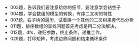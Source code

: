 * 003题，告诉我们要注意给你的细节，要注意学会钻空子
* 004题，学会数组的模型的转换，有序二叉树的特性
* 007题，右子树的遍历，试着换一个其他的二叉树来套代码分析
* 011题，排序数组的查找问题首先考虑是用二分法解决，
* 012题，dfs，递归参数，终止条件，递推工作。
* 029题，打印矩阵，考虑边界问题和结束循环条件
